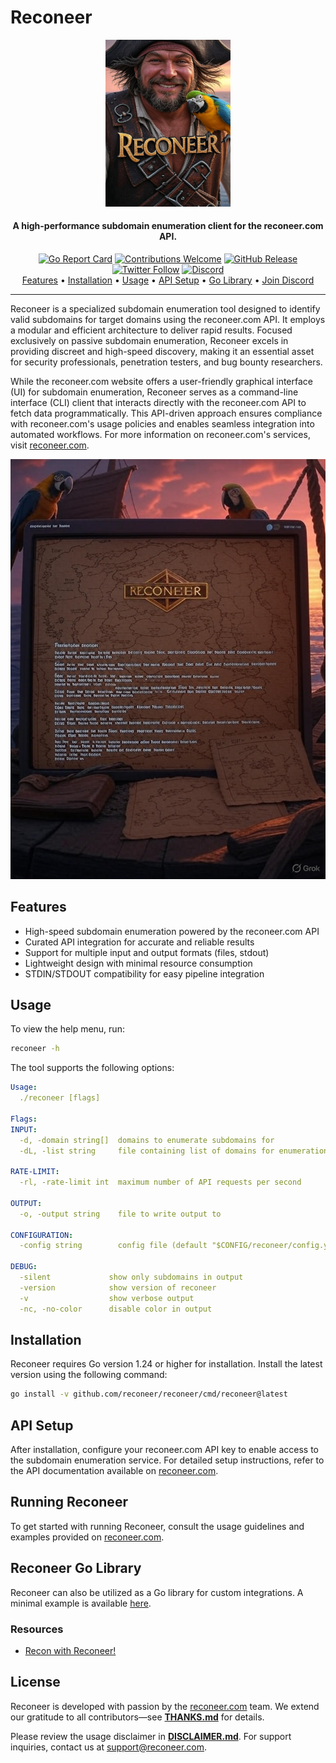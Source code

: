 # Reconeer

<div align="center">
  <img src="static/reconeer-logo.png" alt="Reconeer" width="200">
</div>

<h4 align="center">A high-performance subdomain enumeration client for the reconeer.com API.</h4>

<div align="center">
  <a href="https://goreportcard.com/report/github.com/reconeer/reconeer"><img src="https://goreportcard.com/badge/github.com/reconeer/reconeer" alt="Go Report Card"></a>
  <a href="https://github.com/reconeer/reconeer/issues"><img src="https://img.shields.io/badge/contributions-welcome-brightgreen.svg?style=flat" alt="Contributions Welcome"></a>
  <a href="https://github.com/reconeer/reconeer/releases"><img src="https://img.shields.io/github/release/reconeer/reconeer" alt="GitHub Release"></a>
  <a href="https://x.com/reconeerx"><img src="https://img.shields.io/twitter/follow/reconeer.svg?logo=twitter" alt="Twitter Follow"></a>
  <a href="https://discord.gg/reconeer"><img src="https://img.shields.io/discord/123456789.svg?logo=discord" alt="Discord"></a>
</div>

<div align="center">
  <a href="#features">Features</a> •
  <a href="#installation">Installation</a> •
  <a href="#usage">Usage</a> •
  <a href="#api-setup">API Setup</a> •
  <a href="#reconeer-go-library">Go Library</a> •
  <a href="https://discord.gg/reconeer">Join Discord</a>
</div>

---

Reconeer is a specialized subdomain enumeration tool designed to identify valid subdomains for target domains using the reconeer.com API. It employs a modular and efficient architecture to deliver rapid results. Focused exclusively on passive subdomain enumeration, Reconeer excels in providing discreet and high-speed discovery, making it an essential asset for security professionals, penetration testers, and bug bounty researchers.

While the reconeer.com website offers a user-friendly graphical interface (UI) for subdomain enumeration, Reconeer serves as a command-line interface (CLI) client that interacts directly with the reconeer.com API to fetch data programmatically. This API-driven approach ensures compliance with reconeer.com's usage policies and enables seamless integration into automated workflows. For more information on reconeer.com's services, visit [reconeer.com](https://reconeer.com).

<div align="left">
  <img src="static/reconeer-run.png" alt="Reconeer in action" width="700">
</div>

## Features

- High-speed subdomain enumeration powered by the reconeer.com API
- Curated API integration for accurate and reliable results
- Support for multiple input and output formats (files, stdout)
- Lightweight design with minimal resource consumption
- STDIN/STDOUT compatibility for easy pipeline integration

## Usage

To view the help menu, run:

```sh
reconeer -h
```

The tool supports the following options:

```yaml
Usage:
  ./reconeer [flags]

Flags:
INPUT:
  -d, -domain string[]  domains to enumerate subdomains for
  -dL, -list string     file containing list of domains for enumeration

RATE-LIMIT:
  -rl, -rate-limit int  maximum number of API requests per second

OUTPUT:
  -o, -output string    file to write output to

CONFIGURATION:
  -config string        config file (default "$CONFIG/reconeer/config.yaml")

DEBUG:
  -silent             show only subdomains in output
  -version            show version of reconeer
  -v                  show verbose output
  -nc, -no-color      disable color in output
```

## Installation

Reconeer requires Go version 1.24 or higher for installation. Install the latest version using the following command:

```sh
go install -v github.com/reconeer/reconeer/cmd/reconeer@latest
```

## API Setup

After installation, configure your reconeer.com API key to enable access to the subdomain enumeration service. For detailed setup instructions, refer to the API documentation available on [reconeer.com](https://reconeer.com).

## Running Reconeer

To get started with running Reconeer, consult the usage guidelines and examples provided on [reconeer.com](https://reconeer.com).

## Reconeer Go Library

Reconeer can also be utilized as a Go library for custom integrations. A minimal example is available [here](cmd/reconeer/examples/main.go).

### Resources

- [Recon with Reconeer!](https://reconeer.com/blog/recon-guide)

## License

Reconeer is developed with passion by the [reconeer.com](https://reconeer.com) team. We extend our gratitude to all contributors—see **[THANKS.md](https://github.com/reconeer/reconeer/blob/main/THANKS.md)** for details.

Please review the usage disclaimer in **[DISCLAIMER.md](https://github.com/reconeer/reconeer/blob/main/DISCLAIMER.md)**. For support inquiries, contact us at [support@reconeer.com](mailto:support@reconeer.com).
